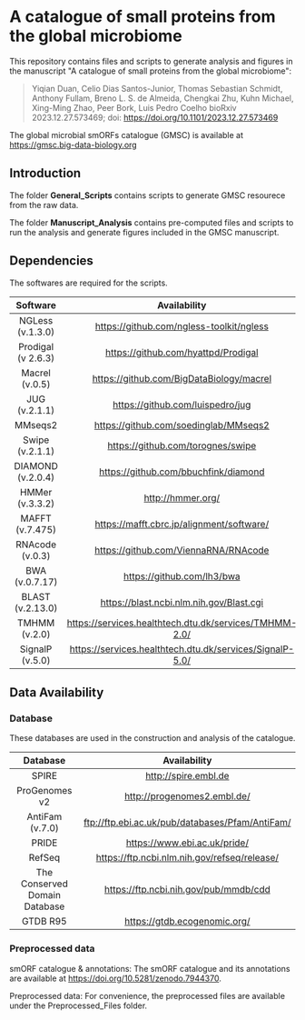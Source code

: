 # A catalogue of small proteins from the global microbiome
This repository contains files and scripts to generate analysis and figures in the manuscript "A catalogue of small proteins from the global microbiome":
> Yiqian Duan, Celio Dias Santos-Junior, Thomas Sebastian Schmidt, Anthony Fullam, Breno L. S. de Almeida, Chengkai Zhu, Kuhn Michael, Xing-Ming Zhao, Peer Bork, Luis Pedro Coelho
bioRxiv 2023.12.27.573469; doi: https://doi.org/10.1101/2023.12.27.573469

The global microbial smORFs catalogue (GMSC) is available at https://gmsc.big-data-biology.org

## Introduction

The folder **General_Scripts** contains scripts to generate GMSC resourece from the raw data.

The folder **Manuscript_Analysis** contains pre-computed files and scripts to run the analysis and generate figures included in the GMSC manuscript.

## Dependencies

The softwares are required for the scripts.

| **Software** | **Availability** |
| :---: | :---: |
| NGLess (v.1.3.0) | https://github.com/ngless-toolkit/ngless |
| Prodigal (v 2.6.3) | https://github.com/hyattpd/Prodigal |
| Macrel (v.0.5) | https://github.com/BigDataBiology/macrel |
| JUG (v.2.1.1) | https://github.com/luispedro/jug |
| MMseqs2 | https://github.com/soedinglab/MMseqs2 |
| Swipe (v.2.1.1) | https://github.com/torognes/swipe |
| DIAMOND (v.2.0.4) | https://github.com/bbuchfink/diamond |
| HMMer (v.3.3.2) | http://hmmer.org/ |
| MAFFT (v.7.475) | https://mafft.cbrc.jp/alignment/software/ |
| RNAcode (v.0.3) | https://github.com/ViennaRNA/RNAcode |
| BWA (v.0.7.17) | https://github.com/lh3/bwa |
| BLAST (v.2.13.0) | https://blast.ncbi.nlm.nih.gov/Blast.cgi |
| TMHMM (v.2.0) | https://services.healthtech.dtu.dk/services/TMHMM-2.0/ |
| SignalP (v.5.0) | https://services.healthtech.dtu.dk/services/SignalP-5.0/ |

## Data Availability

### Database

These databases are used in the construction and analysis of the catalogue.

| **Database** | **Availability** |
| :---: | :---: |
| SPIRE | http://spire.embl.de |
| ProGenomes v2 | http://progenomes2.embl.de/ |
| AntiFam (v.7.0) | ftp://ftp.ebi.ac.uk/pub/databases/Pfam/AntiFam/ |
| PRIDE | https://www.ebi.ac.uk/pride/ |
| RefSeq | https://ftp.ncbi.nlm.nih.gov/refseq/release/ |
| The Conserved Domain Database | https://ftp.ncbi.nih.gov/pub/mmdb/cdd |
| GTDB R95 | https://gtdb.ecogenomic.org/ |

### Preprocessed data

smORF catalogue & annotations: The smORF catalogue and its annotations are available at https://doi.org/10.5281/zenodo.7944370.

Preprocessed data: For convenience, the preprocessed files are available under the Preprocessed_Files folder.